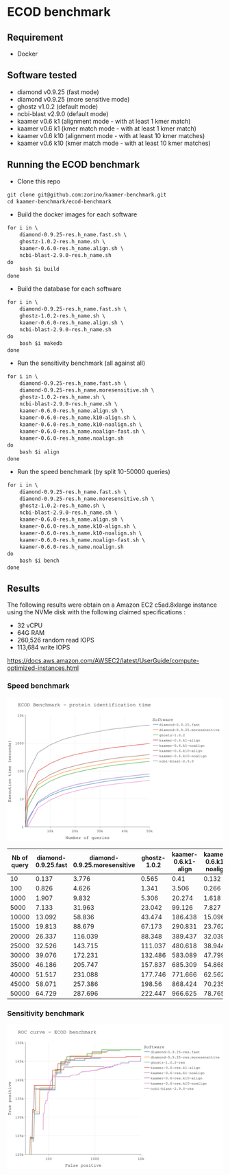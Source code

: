# ECOD benchmark

## Requirement

* Docker

## Software tested

* diamond v0.9.25 (fast mode)
* diamond v0.9.25 (more sensitive mode)
* ghostz v1.0.2 (default mode)
* ncbi-blast v2.9.0 (default mode)
* kaamer v0.6 k1 (alignment mode - with at least 1 kmer match)
* kaamer v0.6 k1 (kmer match mode - with at least 1 kmer match)
* kaamer v0.6 k10 (alignment mode - with at least 10 kmer matches)
* kaamer v0.6 k10 (kmer match mode - with at least 10 kmer matches)

## Running the ECOD benchmark

* Clone this repo
``` shell
git clone git@github.com:zorino/kaamer-benchmark.git
cd kaamer-benchmark/ecod-benchmark
```

* Build the docker images for each software
``` shell
for i in \
    diamond-0.9.25-res.h_name.fast.sh \
    ghostz-1.0.2-res.h_name.sh \
    kaamer-0.6.0-res.h_name.align.sh \
    ncbi-blast-2.9.0-res.h_name.sh
do
    bash $i build
done
```

* Build the database for each software
``` shell
for i in \
    diamond-0.9.25-res.h_name.fast.sh \
    ghostz-1.0.2-res.h_name.sh \
    kaamer-0.6.0-res.h_name.align.sh \
    ncbi-blast-2.9.0-res.h_name.sh
do
    bash $i makedb
done
```

* Run the sensitivity benchmark (all against all)
``` shell
for i in \
    diamond-0.9.25-res.h_name.fast.sh \
    diamond-0.9.25-res.h_name.moresensitive.sh \
    ghostz-1.0.2-res.h_name.sh \
    ncbi-blast-2.9.0-res.h_name.sh \
    kaamer-0.6.0-res.h_name.align.sh \
    kaamer-0.6.0-res.h_name.k10-align.sh \
    kaamer-0.6.0-res.h_name.k10-noalign.sh \
    kaamer-0.6.0-res.h_name.noalign-fast.sh \
    kaamer-0.6.0-res.h_name.noalign.sh
do
    bash $i align
done
```

* Run the speed benchmark (by split 10-50000 queries)
``` shell
for i in \
    diamond-0.9.25-res.h_name.fast.sh \
    diamond-0.9.25-res.h_name.moresensitive.sh \
    ghostz-1.0.2-res.h_name.sh \
    ncbi-blast-2.9.0-res.h_name.sh \
    kaamer-0.6.0-res.h_name.align.sh \
    kaamer-0.6.0-res.h_name.k10-align.sh \
    kaamer-0.6.0-res.h_name.k10-noalign.sh \
    kaamer-0.6.0-res.h_name.noalign-fast.sh \
    kaamer-0.6.0-res.h_name.noalign.sh
do
    bash $i bench
done
```

## Results

The following results were obtain on a Amazon EC2 c5ad.8xlarge instance using the NVMe disk with the following claimed specifications :
  * 32 vCPU
  * 64G RAM
  * 260,526 random read IOPS
  * 113,684 write IOPS

https://docs.aws.amazon.com/AWSEC2/latest/UserGuide/compute-optimized-instances.html

### Speed benchmark

![benchmark_speed_plot](./ecod-benchmark/results/zz-time-bench.svg)


| Nb of query | diamond-0.9.25.fast | diamond-0.9.25.moresensitive | ghostz-1.0.2 | kaamer-0.6.k1-align | kaamer-0.6.k1-noalign | kaamer-0.6.k10-align | kaamer-0.6.k10-noalign | ncbi-blast-2.9.0 |
|-------------|---------------------|------------------------------|--------------|---------------------|-----------------------|----------------------|------------------------|------------------|
| 10          | 0.137               | 3.776                        | 0.565        | 0.41                | 0.132                 | 0.366                | 0.137                  | 0.859            |
| 100         | 0.826               | 4.626                        | 1.341        | 3.506               | 0.266                 | 1.183                | 0.161                  | 10.243           |
| 1000        | 1.907               | 9.832                        | 5.306        | 20.274              | 1.618                 | 8.53                 | 1.022                  | 88.77            |
| 5000        | 7.133               | 31.963                       | 23.042       | 99.126              | 7.827                 | 39.444               | 4.753                  | 457.067          |
| 10000       | 13.092              | 58.836                       | 43.474       | 186.438             | 15.096                | 75.066               | 9.16                   | 870.322          |
| 15000       | 19.813              | 88.679                       | 67.173       | 290.831             | 23.762                | 116.552              | 14.262                 | 1345.886         |
| 20000       | 26.337              | 116.039                      | 88.348       | 389.437             | 32.039                | 154.046              | 19.008                 | 1788.242         |
| 25000       | 32.526              | 143.715                      | 111.037      | 480.618             | 38.944                | 195.086              | 24.297                 | 2227.376         |
| 30000       | 39.076              | 172.231                      | 132.486      | 583.089             | 47.799                | 232.566              | 28.928                 | 2680.939         |
| 35000       | 46.186              | 205.747                      | 157.837      | 685.309             | 54.868                | 277.768              | 33.008                 | 3190.41          |
| 40000       | 51.517              | 231.088                      | 177.746      | 771.666             | 62.562                | 316.6                | 37.59                  | 3569.526         |
| 45000       | 58.071              | 257.386                      | 198.56       | 868.424             | 70.235                | 347.054              | 41.032                 | 4049.99          |
| 50000       | 64.729              | 287.696                      | 222.447      | 966.625             | 78.765                | 390.75               | 46.539                 | 4446.812         |


### Sensitivity benchmark

![benchmark_sensitivity_plot](./ecod-benchmark/results/zz-sensitivity-bench.svg)

